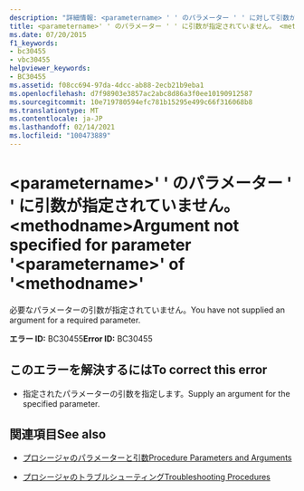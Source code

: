 ```yaml
---
description: "詳細情報: <parametername> ' ' のパラメーター ' ' に対して引数が指定されていません。 <methodname>"
title: <parametername>' ' のパラメーター ' ' に引数が指定されていません。 <methodname>
ms.date: 07/20/2015
f1_keywords:
- bc30455
- vbc30455
helpviewer_keywords:
- BC30455
ms.assetid: f08cc694-97da-4dcc-ab88-2ecb21b9eba1
ms.openlocfilehash: d7f98903e3857ac2abc8d86a3f0ee10190912587
ms.sourcegitcommit: 10e719780594efc781b15295e499c66f316068b8
ms.translationtype: MT
ms.contentlocale: ja-JP
ms.lasthandoff: 02/14/2021
ms.locfileid: "100473889"
---
```

# <a name="argument-not-specified-for-parameter-parametername-of-methodname"></a><span data-ttu-id="5882f-103">\<parametername>' ' のパラメーター ' ' に引数が指定されていません。 \<methodname></span><span class="sxs-lookup"><span data-stu-id="5882f-103">Argument not specified for parameter '\<parametername>' of '\<methodname>'</span></span>

<span data-ttu-id="5882f-104">必要なパラメーターの引数が指定されていません。</span><span class="sxs-lookup"><span data-stu-id="5882f-104">You have not supplied an argument for a required parameter.</span></span>  
  
 <span data-ttu-id="5882f-105">**エラー ID:** BC30455</span><span class="sxs-lookup"><span data-stu-id="5882f-105">**Error ID:** BC30455</span></span>  
  
## <a name="to-correct-this-error"></a><span data-ttu-id="5882f-106">このエラーを解決するには</span><span class="sxs-lookup"><span data-stu-id="5882f-106">To correct this error</span></span>  
  
- <span data-ttu-id="5882f-107">指定されたパラメーターの引数を指定します。</span><span class="sxs-lookup"><span data-stu-id="5882f-107">Supply an argument for the specified parameter.</span></span>  
  
## <a name="see-also"></a><span data-ttu-id="5882f-108">関連項目</span><span class="sxs-lookup"><span data-stu-id="5882f-108">See also</span></span>

- [<span data-ttu-id="5882f-109">プロシージャのパラメーターと引数</span><span class="sxs-lookup"><span data-stu-id="5882f-109">Procedure Parameters and Arguments</span></span>](../programming-guide/language-features/procedures/procedure-parameters-and-arguments.md)

- [<span data-ttu-id="5882f-110">プロシージャのトラブルシューティング</span><span class="sxs-lookup"><span data-stu-id="5882f-110">Troubleshooting Procedures</span></span>](../programming-guide/language-features/procedures/troubleshooting-procedures.md)
